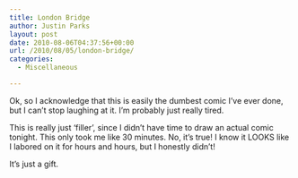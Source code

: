 ```yaml
---
title: London Bridge
author: Justin Parks
layout: post
date: 2010-08-06T04:37:56+00:00
url: /2010/08/05/london-bridge/
categories:
  - Miscellaneous

---
```

Ok, so I acknowledge that this is easily the dumbest comic I&#8217;ve ever done, but I can&#8217;t stop laughing at it. I&#8217;m probably just really tired.

This is really just &#8216;filler&#8217;, since I didn&#8217;t have time to draw an actual comic tonight. This only took me like 30 minutes. No, it&#8217;s true! I know it LOOKS like I labored on it for hours and hours, but I honestly didn&#8217;t!

It&#8217;s just a gift.